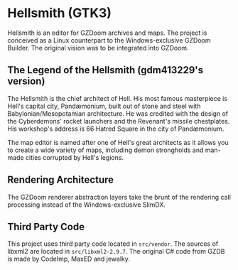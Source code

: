 # Hellsmith (GTK3)

Hellsmith is an editor for GZDoom archives and maps.  The project is conceived as a Linux counterpart to the Windows-exclusive GZDoom Builder.  The original vision was to be integrated into GZDoom.

## The Legend of the Hellsmith (gdm413229's version)

The Hellsmith is the chief architect of Hell.  His most famous masterpiece is Hell's capital city, Pandæmonium, built out of stone and steel with Babylonian/Mesopotamian architecture.  He was credited with the design of the Cyberdemons' rocket launchers and the Revenant's missile chestplates.  His workshop's address is 66 Hatred Square in the city of Pandæmonium.

The map editor is named after one of Hell's great architects as it allows you to create a wide variety of maps, including demon strongholds and man-made cities corrupted by Hell's legions.

## Rendering Architecture

The GZDoom renderer abstraction layers take the brunt of the rendering call processing instead of the Windows-exclusive SlimDX.

## Third Party Code

This project uses third party code located in `src/vendor`.  The sources of libxml2 are located in `src/libxml2-2.9.7`.  The original C# code from GZDB is made by CodeImp, MaxED and jewalky.

